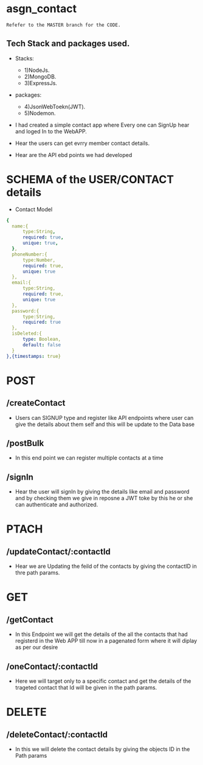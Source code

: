 # asgn_contact

`Refefer to the MASTER branch for the CODE.`

## Tech Stack and packages used.
- Stacks:
   - 1)NodeJs.
   - 2)MongoDB.
   - 3)ExpressJs.
   
 - packages: 
    - 4)JsonWebToekn(JWT).
    - 5)Nodemon.
- I had created a simple contact app where Every one can SignUp hear and loged In to the WebAPP.

- Hear the users can get evrry member contact details. 

- Hear are the API ebd points we had developed 

# SCHEMA of the USER/CONTACT details 
 - Contact Model 
  ```yaml
  {
    name:{
        type:String,
        required: true,
        unique: true,
    },
    phoneNumber:{
        type:Number,
        required: true,
        unique: true
    },
    email:{
        type:String,
        required: true,
        unique: true
    },
    password:{
        type:String,
        required: true
    },
    isDeleted:{
        type: Boolean,
        default: false
    }
},{timestamps: true}
```

# POST
## /createContact
  - Users can SIGNUP type and register like API endpoints where user can give the details about them self and this will be update to the Data base
## /postBulk
  - In this end point we can register multiple contacts at a time
## /signIn
  - Hear the user will signIn by giving the details like email and password and by checking them we give in reposne a JWT toke by this he or she can authenticate and authorized.
  
# PTACH
## /updateContact/:contactId
  - Hear we are Updating the feild of the contacts by giving the contactID in thre path params. 
  
# GET
## /getContact
  - In this Endpoint we will get the details of the all the contacts that had registerd in the Web APP till now in a pagenated
  form where it will diplay as per our desire
## /oneContact/:contactId
  - Here we will target only to a specific contact and get the details of the trageted contact that Id will be given in the path params.
  
# DELETE 
## /deleteContact/:contactId
  - In this we will delete the contact details by giving the objects ID in the Path params 
  



   
  
  
